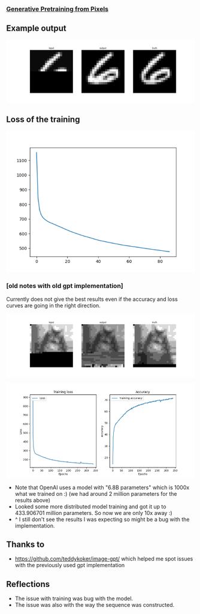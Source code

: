 ### [Generative Pretraining from Pixels](https://cdn.openai.com/papers/Generative_Pretraining_from_Pixels_V2.pdf)

## Example output

![output](./plot/sample.png)

## Loss of the training

![Loss](./plot/loss.png)

### [old notes with old gpt implementation]
Currently does not give the best results even if the accuracy and loss curves are going in the right direction.

![output](./plot/old/292.png)

![Loss](./plot/old/training_image_gpt.png)

- Note that OpenAI uses a model with "6.8B parameters" which is 1000x what we trained on :) (we had around 2 million parameters for the results above)
- Looked some more distributed model training and got it up to 433.906701 million parameters. So now we are only 10x away :) 
- ^ I still don't see the results I was expecting so might be a bug with the implementation.

## Thanks to
- https://github.com/teddykoker/image-gpt/ which helped me spot issues with the previously used gpt implementation

## Reflections
- The issue with training was bug with the model.
- The issue was also with the way the sequence was constructed.
